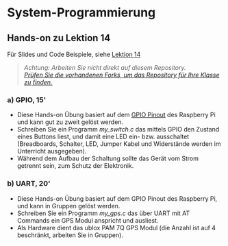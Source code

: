 # System-Programmierung
## Hands-on zu Lektion 14
Für Slides und Code Beispiele, siehe [Lektion 14](../../../fhnw-syspr/blob/master/14/README.md)

> *Achtung: Arbeiten Sie nicht direkt auf diesem Repository.*<br/>
> *[Prüfen Sie die vorhandenen Forks, um das Repository für Ihre Klasse zu finden.](../../network/members)*

### a) GPIO, 15'
* Diese Hands-on Übung basiert auf dem [GPIO Pinout](https://pinout.xyz/pinout/wiringpi) des Raspberry Pi und kann gut zu zweit gelöst werden.
* Schreiben Sie ein Programm *my_switch.c* das mittels GPIO den Zustand eines Buttons liest, und damit eine LED ein- bzw. ausschaltet (Breadboards, Schalter, LED, Jumper Kabel und Widerstände werden im Unterricht ausgegeben).
* Während dem Aufbau der Schaltung sollte das Gerät vom Strom getrennt sein, zum Schutz der Elektronik.

### b) UART, 20'
* Diese Hands-on Übung basiert auf dem GPIO Pinout des Raspberry Pi, und kann in Gruppen gelöst werden.
* Schreiben Sie ein Programm *my_gps.c* das über UART mit AT Commands ein GPS Modul anspricht und ausliest.
* Als Hardware dient das ublox PAM 7Q GPS Modul (die Anzahl ist auf 4 beschränkt, arbeiten Sie in Gruppen).
